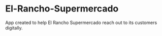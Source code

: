 # El-Rancho-Supermercado
App created to help El Rancho Supermercado reach out to its customers digitally.
